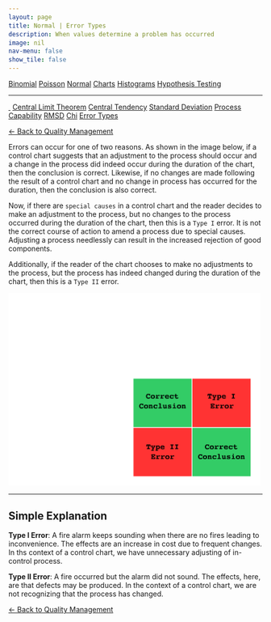 ```yaml
---
layout: page
title: Normal | Error Types
description: When values determine a problem has occurred
image: nil
nav-menu: false
show_tile: false
---
```


<a href="../binomial.html" class="button small">Binomial</a>
<a href="../poisson.html" class="button small">Poisson</a>
<a href="./" class="button special small">Normal</a>
<a href="../charts" class="button small">Charts</a>
<a href="../histograms.html" class="button small">Histograms</a>
<a href="../hypothesis-testing.html" class="button small">Hypothesis Testing</a>

<hr />

<a href="./" style="border-bottom: none;"><i class="icon fa-home">&nbsp;</i></a>
<a href="central-limit-theorem.html" class="button small">Central Limit Theorem</a>
<a href="central-tendency.html" class="button small">Central Tendency</a>
<a href="standard-deviation.html" class="button small">Standard Deviation</a>
<a href="process-capability.html" class="button small">Process Capability</a>
<a href="rmsd.html" class="button small">RMSD</a>
<a href="chi.html" class="button small">Chi</a>
<a href="error-types.html" class="button special small">Error Types</a>

<a href="/quality-management">&#x2190; Back to Quality Management</a>

Errors can occur for one of two reasons.  As shown in the image below, if a control chart suggests that an adjustment to the process should occur and a change in the process did indeed occur during the duration of the chart, then the conclusion is correct.  Likewise, if no changes are made following the result of a control chart and no change in process has occurred for the duration, then the conclusion is also correct.

Now, if there are <code>special causes</code> in a control chart and the reader decides to make an adjustment to the process, but no changes to the process occurred during the duration of the chart, then this is a <code>Type I</code> error.  It is not the correct course of action to amend a process due to special causes.  Adjusting a process needlessly can result in the increased rejection of good components.

Additionally, if the reader of the chart chooses to make no adjustments to the process, but the process has indeed changed during the duration of the chart, then this is a <code>Type II</code> error.

<img src="/assets/images/quality-management/errors.png" width="500" />

----

## Simple Explanation

<b>Type I Error</b>: A fire alarm keeps sounding when there are no fires leading to inconvenience.  The effects are an increase in cost due to frequent changes.  In ths context of a control chart, we have unnecessary adjusting of in-control process.

<b>Type II Error</b>: A fire occurred but the alarm did not sound.  The effects, here, are that defects may be produced.  In the context of a control chart, we are not recognizing that the process has changed.

<a href="/quality-management">&#x2190; Back to Quality Management</a>
